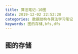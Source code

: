 ```yaml
---
title: 算法笔记-10图
date: 2019-12-02 22:52:20
categories: 数据结构与算法学习笔记
keywords: 图的存储,bfs,dfs
---
```


## 图的存储

